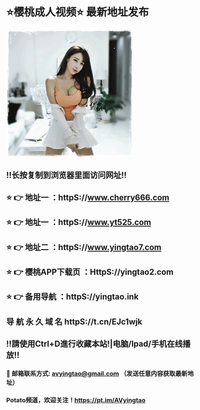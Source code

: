 # ⭐️樱桃成人视频⭐️ 最新地址发布 
![image](https://github.com/avyingtao/dz/raw/master/timg.gif)
## ‼️长按复制到浏览器里面访问网址‼️
## ⭐️ 👉 地址一 ：httpS://www.cherry666.com
## ⭐️ 👉 地址一 ：httpS://www.yt525.com
## ⭐️ 👉 地址二 ：httpS://www.yingtao7.com
## ⭐️ 👉 樱桃APP下载页 ：HttpS://yingtao2.com
## ⭐️ 👉 备用导航 ：httpS://yingtao.ink

## 导 航 永 久 域 名 httpS://t.cn/EJc1wjk
## ‼️請使用Ctrl+D進行收藏本站!|电脑/Ipad/手机在线播放‼️
### 📧 邮箱联系方式: avyingtao@gmail.com （发送任意内容获取最新地址）
### Potato频道，欢迎关注！https://pt.im/AVyingtao
